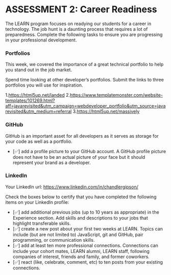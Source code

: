 # ASSESSMENT 2: Career Readiness

The LEARN program focuses on readying our students for a career in technology. The job hunt is a daunting process that requires a lot of preparedness. Complete the following tasks to ensure you are progressing in your professional development.

### Portfolios

This week, we covered the importance of a great technical portfolio to help you stand out in the job market.

Spend time looking at other developer’s portfolios. Submit the links to three portfolios you will use for inspiration.

1.https://html5up.net/landed
2.https://www.templatemonster.com/website-templates/101269.html?aff=javarevisited&utm_campaign=webdeveloper_portfolio&utm_source=javarevisited&utm_medium=referral
3.https://html5up.net/massively

### GitHub

GitHub is an important asset for all developers as it serves as storage for your code as well as a portfolio.

- [✅] add a profile picture to your GitHub account. A GitHub profile picture does not have to be an actual picture of your face but it should represent your brand as a developer.


### LinkedIn

Your LinkedIn url: https://www.linkedin.com/in/chandlergipson/

Check the boxes below to certify that you have completed the following items on your LinkedIn profile:

- [✅] add additional previous jobs (up to 10 years as appropriate) in the Experience section. Add skills and descriptions to your jobs that highlight transferable skills.
- [✅] create a new post about your first two weeks at LEARN. Topics can include (but are not limited to) JavaScript, git and GitHub, pair programming, or communication skills.
- [✅] add at least ten more professional connections. Connections can include your cohort mates, LEARN alumni, LEARN staff, following companies of interest, friends and family, and former coworkers.
- [✅] react (like, celebrate, comment, etc) to ten posts from your existing connections.

